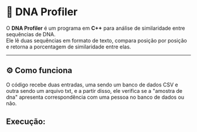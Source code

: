 # 🧬 DNA Profiler

O **DNA Profiler** é um programa em **C++** para análise de similaridade entre sequências de DNA.  
Ele lê duas sequências em formato de texto, compara posição por posição e retorna a porcentagem de similaridade entre elas.

---

## ⚙️ Como funciona

 O código recebe duas entradas, uma sendo um banco de dados CSV e outra sendo um arquivo txt, e a partir disso, ele verifica se a "amostra de dna" apresenta correspondência com uma pessoa no banco de dados ou não.

## Execução:
